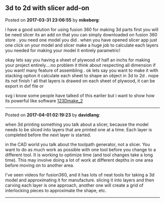 ## 3d to 2d with slicer add-on
Posted on **2017-03-31 23:06:55** by **mikeberg**:

i have a good solution for using fusion 360 for making 3d parts first you will be need slicer its an add on that you  can simply downloaded on fusion 360 store . you need one model you did . when you have opened slicer app just one click on your model and slicer make a huge job to calculate each layers you needed for making your model it entirely parametric!

okay lets say you having a sheet of plywood of half an inchs for making  your project entirely....no problem it think about respecting all dimension if you want! many feature of assembling . ok lets say you want to make it with stacking option it calculate each sheet to shape an object in 3d to 2d . nope its not finish ! all that layers is drawed on each sheet of plywood, it can be export in  dxf file or 

svg i know some people have talked of this earlier but i want to show how its powerful like  software        [123Dmake_2](/images/yn/ynpy_123dmake_2.png.jpg)

---

Posted on **2017-04-01 02:19:23** by **davidlang**:

when 3d printing something you talk about a slicer, because the model needs to be sliced into layers that are printed one at a time. Each layer is completed before the next layer is started.



in the CAD world you talk about the toolpath generator, not a slicer. You want to do as much work as possible with one tool before you change to a different tool. It is working to optimize time (and tool changes take a long time). This may involve doing a lot of work at different depths in one area before moving on to another area.



I've seen videos for fusion360, and it has lots of neat tools for taking a 3d model and approximating it for manufacture. slicing it into layers and then carving each layer is one approach, another one will create a grid of interlocking pieces to approximate the shape, etc.

---

